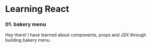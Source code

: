 # Learning React

### 01. bakery menu

Hey there! I have learned about components, props and JSX through building bakery menu.
